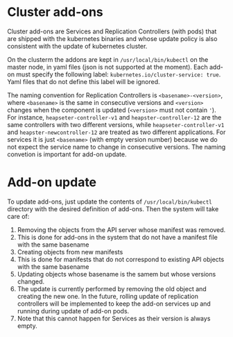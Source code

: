 # Cluster add-ons

Cluster add-ons are Services and Replication Controllers (with pods) that are
shipped with the kubernetes binaries and whose update policy is also consistent
with the update of kubernetes cluster.

On the clusterm the addons are kept in ```/usr/local/bin/kubectl``` on the master node, in yaml files
(json is not supported at the moment).
Each add-on must specify the following label: ````kubernetes.io/cluster-service: true````.
Yaml files that do not define this label will be ignored.

The naming convention for Replication Controllers is
```<basename>-<version>```, where ```<basename>``` is the same in consecutive
versions and ```<version>``` changes when the component is updated
(```<version>``` must not contain ```'```). For instance,
```heapseter-controller-v1``` and ```heapster-controller-12``` are the
same controllers with two different versions, while ```heapseter-controller-v1```
and ```heapster-newcontroller-12``` are treated as two different applications.
For services it is just ```<basename>``` (with empty version number)
because we do not expect the service
name to change in consecutive versions. The naming convetion is important for add-on update.

# Add-on update

To update add-ons, just update the contents of ```/usr/local/bin/kubectl```
directory with the desired definition of add-ons. Then the system will take care
of:

1. Removing the objects from the API server whose manifest was removed.
  1. This is done for add-ons in the system that do not have a manifest file with the
     same basename
1. Creating objects from new manifests
  1. This is done for manifests that do not correspond to existing API objects
     with the same basename
1. Updating objects whose basename is the samem but whose versions changed.
  1. The update is currently performed by removing the old object and creating
     the new one. In the future, rolling update of replication controllers will
     be implemented to keep the add-on services up and running during update of add-on
     pods.
  1. Note that this cannot happen for Services as their version is always empty.


